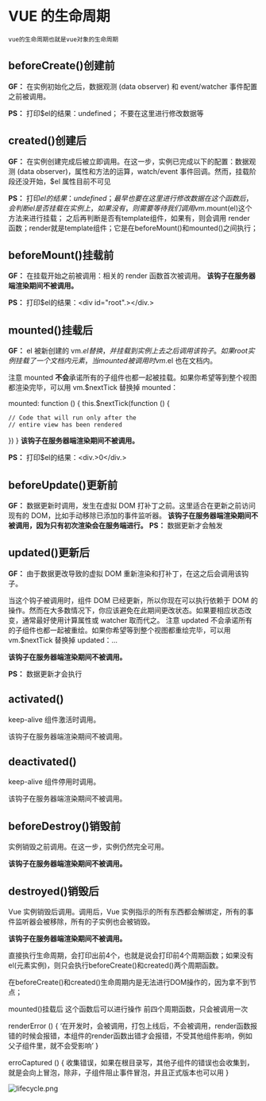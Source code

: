 # VUE 的生命周期
    vue的生命周期也就是vue对象的生命周期
## beforeCreate()创建前
**GF：** 在实例初始化之后，数据观测 (data observer) 和 event/watcher 事件配置之前被调用。

**PS：** 打印$el的结果：undefined；
不要在这里进行修改数据等
## created()创建后
**GF：** 在实例创建完成后被立即调用。在这一步，实例已完成以下的配置：数据观测 (data observer)，属性和方法的运算，watch/event 事件回调。然而，挂载阶段还没开始，$el 属性目前不可见

**PS：** 打印$el的结果：undefined；
    最早也要在这里进行修改数据
    在这个函数后，会判断el是否挂载在实例上，如果没有，则需要等待我们调用vm.$mount(el)这个方法来进行挂载；
    之后再判断是否有template组件，如果有，则会调用 render 函数；render就是template组件；它是在beforeMount()和mounted()之间执行；
## beforeMount()挂载前
**GF：** 在挂载开始之前被调用：相关的 render 函数首次被调用。
**该钩子在服务器端渲染期间不被调用。**


**PS：** 打印$el的结果：<div id="root".></div.>
## mounted()挂载后
**GF：** el 被新创建的 vm.$el 替换，并挂载到实例上去之后调用该钩子。如果 root 实例挂载了一个文档内元素，当 mounted 被调用时 vm.$el 也在文档内。

注意 mounted **不会**承诺所有的子组件也都一起被挂载。如果你希望等到整个视图都渲染完毕，可以用 vm.$nextTick 替换掉 mounted：

mounted: function () {
  this.$nextTick(function () {

    // Code that will run only after the
    // entire view has been rendered
  })
}
**该钩子在服务器端渲染期间不被调用。**

**PS：** 打印$el的结果：<div.>0</div.>
## beforeUpdate()更新前
**GF：** 数据更新时调用，发生在虚拟 DOM 打补丁之前。这里适合在更新之前访问现有的 DOM，比如手动移除已添加的事件监听器。
**该钩子在服务器端渲染期间不被调用，因为只有初次渲染会在服务端进行。**
**PS：** 数据更新才会触发
## updated()更新后
**GF：** 由于数据更改导致的虚拟 DOM 重新渲染和打补丁，在这之后会调用该钩子。

当这个钩子被调用时，组件 DOM 已经更新，所以你现在可以执行依赖于 DOM 的操作。然而在大多数情况下，你应该避免在此期间更改状态。如果要相应状态改变，通常最好使用计算属性或 watcher 取而代之。
注意 updated 不会承诺所有的子组件也都一起被重绘。如果你希望等到整个视图都重绘完毕，可以用 vm.$nextTick 替换掉 updated：...

**该钩子在服务器端渲染期间不被调用。**

**PS：** 数据更新才会执行
## activated()
keep-alive 组件激活时调用。

该钩子在服务器端渲染期间不被调用。
## deactivated()
keep-alive 组件停用时调用。

该钩子在服务器端渲染期间不被调用。
## beforeDestroy()销毁前
实例销毁之前调用。在这一步，实例仍然完全可用。

**该钩子在服务器端渲染期间不被调用。**
## destroyed()销毁后
Vue 实例销毁后调用。调用后，Vue 实例指示的所有东西都会解绑定，所有的事件监听器会被移除，所有的子实例也会被销毁。

**该钩子在服务器端渲染期间不被调用。**

直接执行生命周期，会打印出前4个，也就是说会打印前4个周期函数；如果没有el(元素实例)，则只会执行beforeCreate()和created()两个周期函数。

在beforeCreate()和created()生命周期内是无法进行DOM操作的，因为拿不到节点；

mounted()挂载后 这个函数后可以进行操作
前四个周期函数，只会被调用一次

renderError () {
  ‘在开发时，会被调用，打包上线后，不会被调用，render函数报错的时候会报错，本组件的render函数出错才会报错，不受其他组件影响，例如父子组件里，就不会受影响’
}

erroCaptured () {
  收集错误，如果在根目录写，其他子组件的错误也会收集到，就是会向上冒泡，除非，子组件阻止事件冒泡，并且正式版本也可以用
}

![lifecycle.png](0)